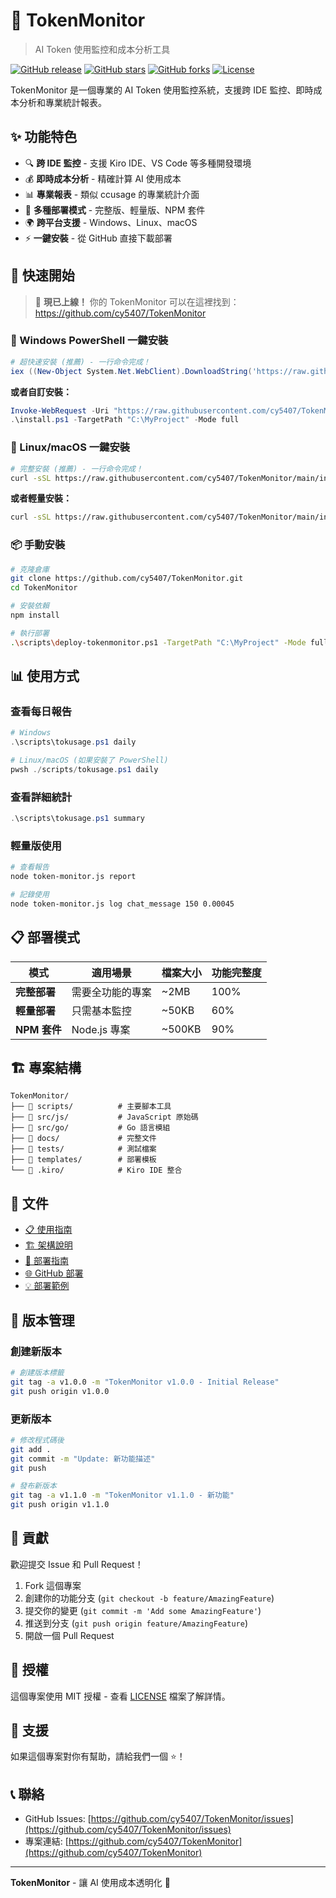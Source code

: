 # 🚀 TokenMonitor

> AI Token 使用監控和成本分析工具

[![GitHub release](https://img.shields.io/github/v/release/cy5407/TokenMonitor)](https://github.com/cy5407/TokenMonitor/releases)
[![GitHub stars](https://img.shields.io/github/stars/cy5407/TokenMonitor)](https://github.com/cy5407/TokenMonitor/stargazers)
[![GitHub forks](https://img.shields.io/github/forks/cy5407/TokenMonitor)](https://github.com/cy5407/TokenMonitor/network)
[![License](https://img.shields.io/github/license/cy5407/TokenMonitor)](LICENSE)

TokenMonitor 是一個專業的 AI Token 使用監控系統，支援跨 IDE 監控、即時成本分析和專業統計報表。

## ✨ 功能特色

- 🔍 **跨 IDE 監控** - 支援 Kiro IDE、VS Code 等多種開發環境
- 💰 **即時成本分析** - 精確計算 AI 使用成本
- 📊 **專業報表** - 類似 ccusage 的專業統計介面
- 🚀 **多種部署模式** - 完整版、輕量版、NPM 套件
- 🌍 **跨平台支援** - Windows、Linux、macOS
- ⚡ **一鍵安裝** - 從 GitHub 直接下載部署

## 🚀 快速開始

> 🌟 **現已上線！** 你的 TokenMonitor 可以在這裡找到：https://github.com/cy5407/TokenMonitor

### 🚀 Windows PowerShell 一鍵安裝

```powershell
# 超快速安裝 (推薦) - 一行命令完成！
iex ((New-Object System.Net.WebClient).DownloadString('https://raw.githubusercontent.com/cy5407/TokenMonitor/main/quick-install.ps1'))
```

**或者自訂安裝：**
```powershell
Invoke-WebRequest -Uri "https://raw.githubusercontent.com/cy5407/TokenMonitor/main/install-tokenmonitor.ps1" -OutFile "install.ps1"
.\install.ps1 -TargetPath "C:\MyProject" -Mode full
```

### 🐧 Linux/macOS 一鍵安裝

```bash
# 完整安裝 (推薦) - 一行命令完成！
curl -sSL https://raw.githubusercontent.com/cy5407/TokenMonitor/main/install-tokenmonitor.sh | bash -s -- --target-path ./TokenMonitor --mode full
```

**或者輕量安裝：**
```bash
curl -sSL https://raw.githubusercontent.com/cy5407/TokenMonitor/main/install-tokenmonitor.sh | bash -s -- --target-path ./token-monitor --mode lite
```

### 📦 手動安裝

```bash
# 克隆倉庫
git clone https://github.com/cy5407/TokenMonitor.git
cd TokenMonitor

# 安裝依賴
npm install

# 執行部署
.\scripts\deploy-tokenmonitor.ps1 -TargetPath "C:\MyProject" -Mode full
```

## 📊 使用方式

### 查看每日報告

```powershell
# Windows
.\scripts\tokusage.ps1 daily

# Linux/macOS (如果安裝了 PowerShell)
pwsh ./scripts/tokusage.ps1 daily
```

### 查看詳細統計

```powershell
.\scripts\tokusage.ps1 summary
```

### 輕量版使用

```bash
# 查看報告
node token-monitor.js report

# 記錄使用
node token-monitor.js log chat_message 150 0.00045
```

## 📋 部署模式

| 模式 | 適用場景 | 檔案大小 | 功能完整度 |
|------|----------|----------|------------|
| **完整部署** | 需要全功能的專案 | ~2MB | 100% |
| **輕量部署** | 只需基本監控 | ~50KB | 60% |
| **NPM 套件** | Node.js 專案 | ~500KB | 90% |

## 🏗️ 專案結構

```
TokenMonitor/
├── 📂 scripts/          # 主要腳本工具
├── 📂 src/js/           # JavaScript 原始碼
├── 📂 src/go/           # Go 語言模組
├── 📂 docs/             # 完整文件
├── 📂 tests/            # 測試檔案
├── 📂 templates/        # 部署模板
└── 📂 .kiro/            # Kiro IDE 整合
```

## 📖 文件

- [📋 使用指南](docs/USAGE-GUIDE.md)
- [🏗️ 架構說明](docs/ARCHITECTURE.md)
- [🚀 部署指南](DEPLOYMENT-GUIDE.md)
- [🌐 GitHub 部署](GITHUB-DEPLOYMENT.md)
- [💡 部署範例](DEPLOYMENT-EXAMPLES.md)

## 🎯 版本管理

### 創建新版本

```bash
# 創建版本標籤
git tag -a v1.0.0 -m "TokenMonitor v1.0.0 - Initial Release"
git push origin v1.0.0
```

### 更新版本

```bash
# 修改程式碼後
git add .
git commit -m "Update: 新功能描述"
git push

# 發布新版本
git tag -a v1.1.0 -m "TokenMonitor v1.1.0 - 新功能"
git push origin v1.1.0
```

## 🤝 貢獻

歡迎提交 Issue 和 Pull Request！

1. Fork 這個專案
2. 創建你的功能分支 (`git checkout -b feature/AmazingFeature`)
3. 提交你的變更 (`git commit -m 'Add some AmazingFeature'`)
4. 推送到分支 (`git push origin feature/AmazingFeature`)
5. 開啟一個 Pull Request

## 📄 授權

這個專案使用 MIT 授權 - 查看 [LICENSE](LICENSE) 檔案了解詳情。

## 🌟 支援

如果這個專案對你有幫助，請給我們一個 ⭐！

## 📞 聯絡

- GitHub Issues: [https://github.com/cy5407/TokenMonitor/issues](https://github.com/cy5407/TokenMonitor/issues)
- 專案連結: [https://github.com/cy5407/TokenMonitor](https://github.com/cy5407/TokenMonitor)

---

**TokenMonitor** - 讓 AI 使用成本透明化 🚀